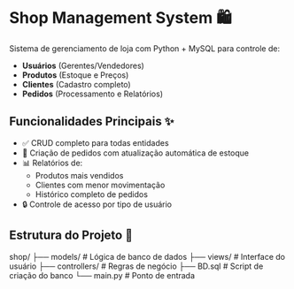 # Shop Management System 🛍️

Sistema de gerenciamento de loja com Python + MySQL para controle de:
- **Usuários** (Gerentes/Vendedores)
- **Produtos** (Estoque e Preços)
- **Clientes** (Cadastro completo)
- **Pedidos** (Processamento e Relatórios)

## Funcionalidades Principais ✨
- ✅ CRUD completo para todas entidades
- 🛒 Criação de pedidos com atualização automática de estoque
- 📊 Relatórios de:
  - Produtos mais vendidos
  - Clientes com menor movimentação
  - Histórico completo de pedidos
- 🔒 Controle de acesso por tipo de usuário

## Estrutura do Projeto 📂

shop/
├── models/ # Lógica de banco de dados
├── views/ # Interface do usuário
├── controllers/ # Regras de negócio
├── BD.sql # Script de criação do banco
└── main.py # Ponto de entrada
